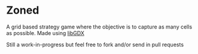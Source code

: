 # Zoned
A grid based strategy game where the objective is to capture as many cells as possible. Made using [libGDX](https://github.com/libgdx/libgdx)

Still a work-in-progress but feel free to fork and/or send in pull requests
